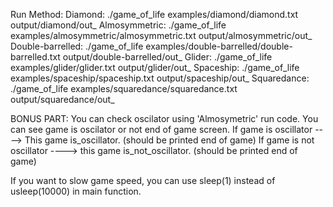 
Run Method:
Diamond: ./game_of_life examples/diamond/diamond.txt output/diamond/out_
Almosymmetric: ./game_of_life examples/almosymmetric/almosymmetric.txt output/almosymmetric/out_
Double-barrelled: ./game_of_life examples/double-barrelled/double-barrelled.txt output/double-barrelled/out_
Glider: ./game_of_life examples/glider/glider.txt output/glider/out_
Spaceship: ./game_of_life examples/spaceship/spaceship.txt output/spaceship/out_
Squaredance: ./game_of_life examples/squaredance/squaredance.txt output/squaredance/out_

BONUS PART: 
You can check oscilator using 'Almosymetric' run code.
You can see game is oscilator or not end of game screen. 
If game is oscillator ----> This game is_oscillator. (should be printed end of game)
If game is not oscillator ----> this game is_not_oscillator. (should be printed end of game)

If you want to slow game speed, you can use sleep(1) instead of usleep(10000) in main function. 


